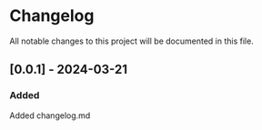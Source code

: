 # Changelog

All notable changes to this project will be documented in this file.


## [0.0.1] - 2024-03-21

### Added
Added changelog.md
